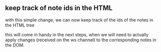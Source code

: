 ## keep track of note ids in the HTML

with this simple change, we can now keep track of the ids of the notes in the
HTML tree

this will come in handy in the next steps, when we will need to actually apply
changes (received on the ws channel) to the corresponding notes in the DOM.
